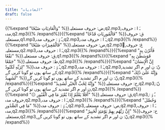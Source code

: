 ```yaml
---
title: "العاديات"
draft: false
---
```

 {{%expand "وَالْعَادِيَاتِ ضَبْحًا" %}}ض: حروف مستعلیہ,q2.mp3,ـَ ا :  حروف مدہ,q2.mp3{{% /expand%}}{{%expand "فَالْمُورِيَاتِ قَدْحًا" %}}ق: حروف مستعلیہ,q1.mp3,ـُ و٘ :  حروف مدہ,q2.mp3,ـَ ا :  حروف مدہ,q2.mp3{{% /expand%}}{{%expand "فَالْمُغِيرَاتِ صُبْحًا" %}}ص: حروف مستعلیہ,q2.mp3,ُغ: حروف مستعلیہ,q2.mp3,ـَ ا :  حروف مدہ,q2.mp3{{% /expand%}}{{%expand "فَأَثَرْنَ بِهِ نَقْعًا" %}}ق: حروف مستعلیہ,q1.mp3{{% /expand%}}{{%expand "فَوَسَطْنَ بِهِ جَمْعًا" %}}ط: حروف مستعلیہ,q2.mp3{{% /expand%}}{{%expand "إِنَّ الْإِنسَانَ لِرَبِّهِ لَكَنُودٌ" %}}ـُ و٘ :  حروف مدہ,q2.mp3,ـَ ا :  حروف مدہ,q2.mp3,نّ: ن اور م اگر تشدید کے ساتھ ہوں تو گونا کریں گے,q2.mp3{{% /expand%}}{{%expand "وَإِنَّهُ عَلَىٰ ذَٰلِكَ لَشَهِيدٌ" %}}نّ: ن اور م اگر تشدید کے ساتھ ہوں تو گونا کریں گے,q2.mp3{{% /expand%}}{{%expand "وَإِنَّهُ لِحُبِّ الْخَيْرِ لَشَدِيدٌ" %}}خ: حروف مستعلیہ,q2.mp3,نّ: ن اور م اگر تشدید کے ساتھ ہوں تو گونا کریں گے,q2.mp3{{% /expand%}}{{%expand "۞ أَفَلَا يَعْلَمُ إِذَا بُعْثِرَ مَا فِي الْقُبُورِ" %}}ق: حروف مستعلیہ,q1.mp3,ـُ و٘ :  حروف مدہ,q2.mp3,ـَ ا :  حروف مدہ,q2.mp3{{% /expand%}}{{%expand "وَحُصِّلَ مَا فِي الصُّدُورِ" %}}ـُ و٘ :  حروف مدہ,q2.mp3,ص: حروف مستعلیہ,q2.mp3,ـَ ا :  حروف مدہ,q2.mp3{{% /expand%}}{{%expand "إِنَّ رَبَّهُم بِهِمْ يَوْمَئِذٍ لَّخَبِيرٌ" %}}خ: حروف مستعلیہ,q2.mp3,نّ: ن اور م اگر تشدید کے ساتھ ہوں تو گونا کریں گے,q2.mp3{{% /expand%}}